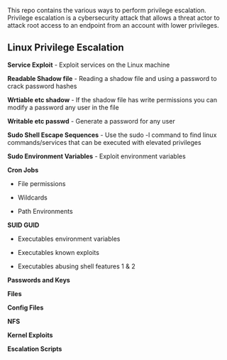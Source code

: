 This repo contains the various ways to perform privilege escalation. Privilege escalation is a cybersecurity attack that allows a threat actor to attack root access to an endpoint from an account with lower privileges. 


## Linux Privilege Escalation 

**Service Exploit** - Exploit services on the Linux machine

**Readable Shadow file** - Reading a shadow file and using a password to crack password hashes

**Wrtiable etc shadow** - If the shadow file has write permissions you can modify a password any user in the file

**Writable etc passwd** - Generate a password for any user

**Sudo Shell Escape Sequences** - Use the sudo -l command to find linux commands/services that can be executed with elevated privileges

**Sudo Environment Variables** - Exploit environment variables

**Cron Jobs**

- File permissions

- Wildcards

- Path Environments

**SUID GUID**

- Executables environment variables

- Executables known exploits

- Executables abusing shell features 1 & 2

**Passwords and Keys**

**Files**

**Config Files**

**NFS**

**Kernel Exploits**

**Escalation Scripts**






